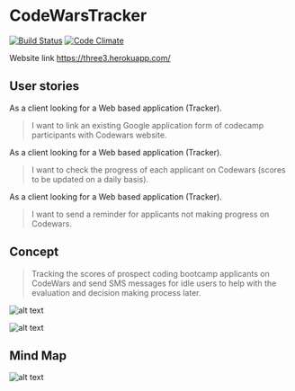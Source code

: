 # CodeWarsTracker
[![Build Status](https://travis-ci.org/go3three/CodeWarsTracker.svg?branch=master)](https://travis-ci.org/go3three/CodeWarsTracker) [![Code Climate](https://codeclimate.com/repos/58b801126d00d1025c0044bb/badges/3ab27589512599156628/gpa.svg)](https://codeclimate.com/repos/58b801126d00d1025c0044bb/feed)

Website link https://three3.herokuapp.com/

## User stories

As a client looking for a Web based application (Tracker).
> I want to link an existing Google application form of codecamp participants
> with Codewars website.

As a client looking for a Web based application (Tracker).
> I want to check the progress of each applicant on Codewars (scores to be updated on a daily basis).

As a client looking for a Web based application (Tracker).
> I want to send a reminder for applicants not making progress on Codewars.

## Concept
> Tracking the scores of prospect coding bootcamp applicants on CodeWars and send SMS
> messages for idle users to help with the evaluation and decision making process later.

![alt text](http://imgh.us/Scan-Feb-27-10-47.jpg)

![alt text](http://imgh.us/Scan-Mar-2-13-57.jpg)

## Mind Map

![alt text](http://imgh.us/index_js_creating_server_2.png)
